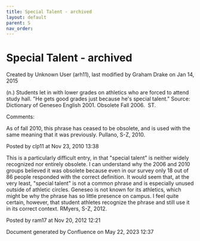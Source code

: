 ```yaml
---
title: Special Talent - archived
layout: default
parent: S
nav_order:
---
```


# Special Talent - archived

Created by  Unknown User (arh11), last modified by  Graham Drake on Jan 14, 2015

(n.) Students let in with lower grades on athletics who are forced to attend study hall. &quot;He gets good grades just because he's special talent.&quot; Source: Dictionary of Geneseo English 2001. Obsolete Fall 2006.  ST.

Comments:

As of fall 2010, this phrase has ceased to be obsolete, and is used with the same meaning that it was previously. Pullano, S-Z, 2010.

Posted by clp11 at Nov 23, 2010 13:38

This is a particularly difficult entry, in that &quot;special talent&quot; is neither widely recognized nor entirely obsolete. I can understand why the 2006 and 2010 groups believed it was obsolete because even in our survey only 18 out of 86 people responded with the correct definition. It would seem that, at the very least, &quot;special talent&quot; is not a common phrase and is especially unused outside of athletic circles. Geneseo is not known for its athletics, which might be why the phrase has so little presence on campus. I feel quite certain, however, that student athletes recognize the phrase and still use it in its correct context. RMyers, S-Z, 2012.

Posted by ram17 at Nov 20, 2012 12:21

Document generated by Confluence on May 22, 2023 12:37


